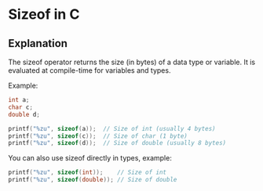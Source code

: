 # Sizeof in C #

## Explanation ##

The sizeof operator returns the size (in bytes) of a data type or variable.
It is evaluated at compile-time for variables and types.

Example:

```c
int a;
char c;
double d;

printf("%zu", sizeof(a));  // Size of int (usually 4 bytes)
printf("%zu", sizeof(c));  // Size of char (1 byte)
printf("%zu", sizeof(d));  // Size of double (usually 8 bytes)
```

You can also use sizeof directly in types, example:

```c
printf("%zu", sizeof(int));    // Size of int
printf("%zu", sizeof(double)); // Size of double
```
